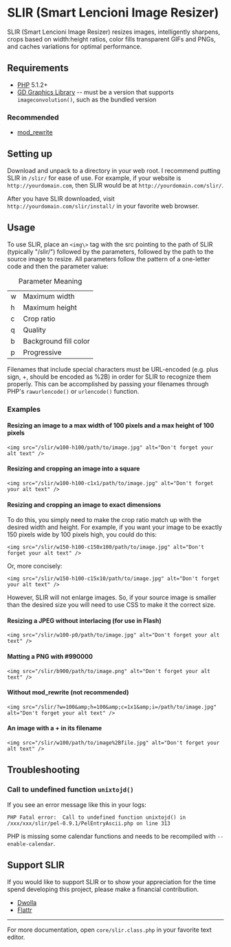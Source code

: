 # SLIR (Smart Lencioni Image Resizer)

SLIR (Smart Lencioni Image Resizer) resizes images, intelligently sharpens, crops based on width:height ratios, color fills transparent GIFs and PNGs, and caches variations for optimal performance.

## Requirements

* [PHP](http://php.net) 5.1.2+
* [GD Graphics Library](http://php.net/manual/en/book.image.php) -- must be a version that supports `imageconvolution()`, such as the bundled version

### Recommended

* [mod_rewrite](http://httpd.apache.org/docs/2.4/mod/mod_rewrite.html)

## Setting up

Download and unpack to a directory in your web root. I recommend putting SLIR in `/slir/` for ease of use. For example, if your website is `http://yourdomain.com`, then SLIR would be at `http://yourdomain.com/slir/`.

After you have SLIR downloaded, visit `http://yourdomain.com/slir/install/` in your favorite web browser.

## Usage

To use SLIR, place an `<img\>` tag with the src pointing to the path of SLIR (typically "/slir/") followed by the parameters, followed by the path to the source image to resize. All parameters follow the pattern of a one-letter code and then the parameter value:

<table>
  <caption>Parameter Meaning</caption>
  <tbody>
    <tr>
      <td>w</td>
      <td>Maximum width</td>
    </tr>
    <tr>
      <td>h</td>
      <td>Maximum height</td>
    </tr>
    <tr>
      <td>c</td>
      <td>Crop ratio</td>
    </tr>
    <tr>
      <td>q</td>
      <td>Quality</td>
    </tr>
    <tr>
      <td>b</td>
      <td>Background fill color</td>
    </tr>
    <tr>
      <td>p</td>
      <td>Progressive</td>
    </tr>
  </tbody>
</table>

Filenames that include special characters must be URL-encoded (e.g. plus sign, +, should be encoded as %2B) in order for SLIR to recognize them properly. This can be accomplished by passing your filenames through PHP's `rawurlencode()` or `urlencode()` function.

### Examples

#### Resizing an image to a max width of 100 pixels and a max height of 100 pixels

    <img src="/slir/w100-h100/path/to/image.jpg" alt="Don't forget your alt text" />

#### Resizing and cropping an image into a square

    <img src="/slir/w100-h100-c1x1/path/to/image.jpg" alt="Don't forget your alt text" />

#### Resizing and cropping an image to exact dimensions

To do this, you simply need to make the crop ratio match up with the desired width and height. For example, if you want your image to be exactly 150 pixels wide by 100 pixels high, you could do this:

    <img src="/slir/w150-h100-c150x100/path/to/image.jpg" alt="Don't forget your alt text" />

Or, more concisely:

    <img src="/slir/w150-h100-c15x10/path/to/image.jpg" alt="Don't forget your alt text" />

However, SLIR will not enlarge images. So, if your source image is smaller than the desired size you will need to use CSS to make it the correct size.

#### Resizing a JPEG without interlacing (for use in Flash)

    <img src="/slir/w100-p0/path/to/image.jpg" alt="Don't forget your alt text" />

#### Matting a PNG with #990000

    <img src="/slir/b900/path/to/image.png" alt="Don't forget your alt text" />

#### Without mod_rewrite (not recommended)

    <img src="/slir/?w=100&amp;h=100&amp;c=1x1&amp;i=/path/to/image.jpg" alt="Don't forget your alt text" />

#### An image with a + in its filename

    <img src="/slir/w100/path/to/image%2Bfile.jpg" alt="Don't forget your alt text" />

## Troubleshooting

### Call to undefined function `unixtojd()`

If you see an error message like this in your logs:

    PHP Fatal error:  Call to undefined function unixtojd() in
    /xxx/xxx/slir/pel-0.9.1/PelEntryAscii.php on line 313

PHP is missing some calendar functions and needs to be recompiled with `--enable-calendar`.

## Support SLIR

If you would like to support SLIR or to show your appreciation for the time spend developing this project, please make a financial contribution.

* [Dwolla](https://www.dwolla.com/hub/lencioni)
* [Flattr](http://flattr.com/thing/178729/Smart-Lencioni-Image-Resizer-SLIR)

***

For more documentation, open `core/slir.class.php` in your favorite text editor.
